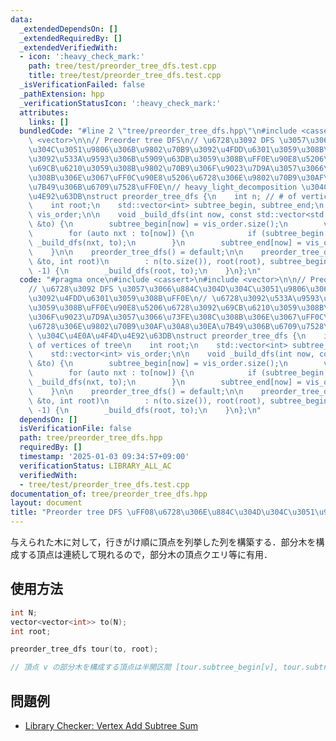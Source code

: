 ```yaml
---
data:
  _extendedDependsOn: []
  _extendedRequiredBy: []
  _extendedVerifiedWith:
  - icon: ':heavy_check_mark:'
    path: tree/test/preorder_tree_dfs.test.cpp
    title: tree/test/preorder_tree_dfs.test.cpp
  _isVerificationFailed: false
  _pathExtension: hpp
  _verificationStatusIcon: ':heavy_check_mark:'
  attributes:
    links: []
  bundledCode: "#line 2 \"tree/preorder_tree_dfs.hpp\"\n#include <cassert>\n#include\
    \ <vector>\n\n// Preorder tree DFS\n// \u6728\u3092 DFS \u3057\u3066\u884C\u304D\
    \u304C\u3051\u9806\u306B\u9802\u70B9\u3092\u4FDD\u6301\u3059\u308B\uFF0E\n// \u6728\
    \u3092\u533A\u9593\u306B\u5909\u63DB\u3059\u308B\uFF0E\u90E8\u5206\u6728\u3092\
    \u69CB\u6210\u3059\u308B\u9802\u70B9\u306F\u9023\u7D9A\u3057\u3066\u73FE\u308C\
    \u308B\u306E\u3067\uFF0C\u90E8\u5206\u6728\u306E\u9802\u70B9\u30AF\u30A8\u30EA\
    \u7B49\u306B\u6709\u7528\uFF0E\n// heavy_light_decomposition \u304C\u4E0A\u4F4D\
    \u4E92\u63DB\nstruct preorder_tree_dfs {\n    int n; // # of vertices of tree\n\
    \    int root;\n    std::vector<int> subtree_begin, subtree_end;\n    std::vector<int>\
    \ vis_order;\n\n    void _build_dfs(int now, const std::vector<std::vector<int>>\
    \ &to) {\n        subtree_begin[now] = vis_order.size();\n        vis_order.push_back(now);\n\
    \        for (auto nxt : to[now]) {\n            if (subtree_begin[nxt] == -1)\
    \ _build_dfs(nxt, to);\n        }\n        subtree_end[now] = vis_order.size();\n\
    \    }\n\n    preorder_tree_dfs() = default;\n\n    preorder_tree_dfs(const std::vector<std::vector<int>>\
    \ &to, int root)\n        : n(to.size()), root(root), subtree_begin(n, -1), subtree_end(n,\
    \ -1) {\n        _build_dfs(root, to);\n    }\n};\n"
  code: "#pragma once\n#include <cassert>\n#include <vector>\n\n// Preorder tree DFS\n\
    // \u6728\u3092 DFS \u3057\u3066\u884C\u304D\u304C\u3051\u9806\u306B\u9802\u70B9\
    \u3092\u4FDD\u6301\u3059\u308B\uFF0E\n// \u6728\u3092\u533A\u9593\u306B\u5909\u63DB\
    \u3059\u308B\uFF0E\u90E8\u5206\u6728\u3092\u69CB\u6210\u3059\u308B\u9802\u70B9\
    \u306F\u9023\u7D9A\u3057\u3066\u73FE\u308C\u308B\u306E\u3067\uFF0C\u90E8\u5206\
    \u6728\u306E\u9802\u70B9\u30AF\u30A8\u30EA\u7B49\u306B\u6709\u7528\uFF0E\n// heavy_light_decomposition\
    \ \u304C\u4E0A\u4F4D\u4E92\u63DB\nstruct preorder_tree_dfs {\n    int n; // #\
    \ of vertices of tree\n    int root;\n    std::vector<int> subtree_begin, subtree_end;\n\
    \    std::vector<int> vis_order;\n\n    void _build_dfs(int now, const std::vector<std::vector<int>>\
    \ &to) {\n        subtree_begin[now] = vis_order.size();\n        vis_order.push_back(now);\n\
    \        for (auto nxt : to[now]) {\n            if (subtree_begin[nxt] == -1)\
    \ _build_dfs(nxt, to);\n        }\n        subtree_end[now] = vis_order.size();\n\
    \    }\n\n    preorder_tree_dfs() = default;\n\n    preorder_tree_dfs(const std::vector<std::vector<int>>\
    \ &to, int root)\n        : n(to.size()), root(root), subtree_begin(n, -1), subtree_end(n,\
    \ -1) {\n        _build_dfs(root, to);\n    }\n};\n"
  dependsOn: []
  isVerificationFile: false
  path: tree/preorder_tree_dfs.hpp
  requiredBy: []
  timestamp: '2025-01-03 09:34:57+09:00'
  verificationStatus: LIBRARY_ALL_AC
  verifiedWith:
  - tree/test/preorder_tree_dfs.test.cpp
documentation_of: tree/preorder_tree_dfs.hpp
layout: document
title: "Preorder tree DFS \uFF08\u6728\u306E\u884C\u304D\u304C\u3051\u9806 DFS\uFF09"
---
```


与えられた木に対して，行きがけ順に頂点を列挙した列を構築する．部分木を構成する頂点は連続して現れるので，部分木の頂点クエリ等に有用．

## 使用方法

```cpp
int N;
vector<vector<int>> to(N);
int root;

preorder_tree_dfs tour(to, root);

// 頂点 v の部分木を構成する頂点は半開区間 [tour.subtree_begin[v], tour.subtree_end[v]) に現れる
```

## 問題例

- [Library Checker: Vertex Add Subtree Sum](https://judge.yosupo.jp/problem/vertex_add_subtree_sum)
